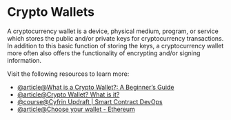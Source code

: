# Crypto Wallets

A cryptocurrency wallet is a device, physical medium, program, or service which stores the public and/or private keys for cryptocurrency transactions. In addition to this basic function of storing the keys, a cryptocurrency wallet more often also offers the functionality of encrypting and/or signing information.

Visit the following resources to learn more:

- [@article@What is a Crypto Wallet?: A Beginner’s Guide](https://crypto.com/university/crypto-wallets)
- [@article@Crypto Wallet? What is it?](https://www.coinbase.com/learn/crypto-basics/what-is-a-crypto-wallet)
- [@course@Cyfrin Updraft | Smart Contract DevOps](https://updraft.cyfrin.io/courses/wallets)
- [@article@Choose your wallet - Ethereum](https://ethereum.org/en/wallets/find-wallet/)
